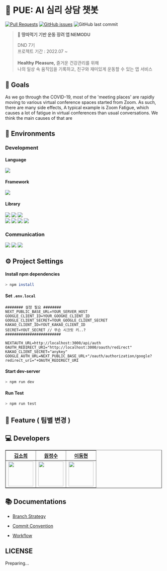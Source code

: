 # 💬 PUE: AI 심리 상담 챗봇

[![Pull Requests](https://img.shields.io/github/issues-pr/PUE-AI-ChatBot/PUE-FE?style=for-the-badge)](https://github.com/PUE-AI-ChatBot/PUE-FE/pulls)
[![GitHub issues](https://img.shields.io/github/issues/PUE-AI-ChatBot/PUE-FE?style=for-the-badge)](https://github.com/PUE-AI-ChatBot/PUE-FE/issues)
![GitHub last commit](https://img.shields.io/github/last-commit/PUE-AI-ChatBot/PUE-FE?style=for-the-badge)
> **🏃 땅따먹기 기반 운동 장려 앱 NEMODU**
>
> DND 7기 <br>
> 프로젝트 기간 : 2022.07 ~ <br> <br>
> **Healthy Pleasure,** 즐거운 건강관리를 위해 <br>
> 나의 일상 속 움직임을 기록하고, 친구와 재미있게 운동할 수 있는 앱 서비스
>

## 🥇 Goals

As we go through the COVID-19, most of the 'meeting places' are rapidly moving to various virtual conference spaces
started from Zoom. As such, there are many side effects, A typical example is Zoom Fatigue, which causes a lot of
fatigue in virtual conferences than usual conversations. We think the main causes of that are

## 🔨 Environments

### Development

#### Language 
<img src="https://img.shields.io/github/package-json/dependency-version/PUE-AI-ChatBot/PUE-FE/dev/typescript?style=flat-square&color=3178c6">

#### Framework
<img src="https://img.shields.io/github/package-json/dependency-version/PUE-AI-ChatBot/PUE-FE/next?style=flat-square&color=000">

#### Library

<img src="https://img.shields.io/github/package-json/dependency-version/PUE-AI-ChatBot/PUE-FE/react?style=flat-square&color=61DAFB"> <img src="https://img.shields.io/github/package-json/dependency-version/PUE-AI-ChatBot/PUE-FE/dev/@testing-library/react?style=flat-square&color=E34F26"> <img src="https://img.shields.io/github/package-json/dependency-version/PUE-AI-ChatBot/PUE-FE/dev/jest?style=flat-square&color=">
<br/>
<img src="https://img.shields.io/github/package-json/dependency-version/PUE-AI-ChatBot/PUE-FE/swr?style=flat-square&color=141414"> <img src="https://img.shields.io/github/package-json/dependency-version/PUE-AI-ChatBot/PUE-FE/socket.io-client?style=flat-square&color=42b983"> <img src="https://img.shields.io/github/package-json/dependency-version/PUE-AI-ChatBot/PUE-FE/axios?style=flat-square&color=671ddf"> <img src="https://img.shields.io/github/package-json/dependency-version/PUE-AI-ChatBot/PUE-FE/apexcharts?style=flat-square&color=007ACC">


### Communication

<img src="https://img.shields.io/badge/Figma-F24E1E?style=flat-square&logo=Figma&logoColor=white"/>  <img src="https://img.shields.io/badge/Slack-4A154B?style=flat-square&logo=Slack&logoColor=white"/>  <img src="https://img.shields.io/badge/GitHub-181717?style=flat-square&logo=GitHub&logoColor=white"/>

## ⚙️ Project Settings

#### Install npm  dependencies

```bash
> npm install
```

#### Set `.env.local`

```dotenv
######## 설정 필요 ########
NEXT_PUBLIC_BASE_URL=YOUR_SERVER_HOST
GOOGLE_CLIENT_ID=YOUR_GOOGKE_CLIENT_ID
GOOGLE_CLIENT_SECRET=YOUR_GOOGLE_CLIENT_SECRET
KAKAO_CLIENT_ID=YOUT_KAKAO_CLIENT_ID
SECRET=YOUT_SECRET // 무슨 시크릿 키..?
#########################

NEXTAUTH_URL=http://localhost:3000/api/auth
OAUTH_REDIRECT_URI="http://localhost:3000/oauth/redirect"
KAKAO_CLIENT_SECRET="anykey"
GOOGLE_AUTH_URL=NEXT_PUBLIC_BASE_URL+"/oauth/authorization/google?redirect_uri="+OAUTH_REDIRECT_URI
```

#### Start dev-server

```bash
> npm run dev
```

#### Run Test

```bash
> npm run test
```

## 📜 Feature ( 팀별 변경 )

## 💻 Developers
<div align="left">
    <table border="1">
        <th><a href="https://github.com/elbica">김소희</a></th>
        <th><a href="https://github.com/onejuice98">원정수</a></th>
                <th><a href="https://github.com/L2HYUNN">이동현</a></th>
        <tr>
            <td>
                <img src="https://github.com/elbica.png" width='80' />
            </td>
            <td> 
                <img src="https://github.com/onejuice98.png" width='80' />
            </td>
            <td>
                <img src="https://github.com/L2HYUNN.png" width='80' />
            </td>
        </tr>
    </table>
</div>

## 📚 Documentations

- [Branch Strategy](https://github.com/PUE-AI-ChatBot/PUE-FE/wiki/Branch-Strategy)

- [Commit Convention](https://github.com/PUE-AI-ChatBot/PUE-FE/wiki/Commit-Convention)

- [Workflow](https://github.com/PUE-AI-ChatBot/PUE-FE/wiki/Workflow)

## LICENSE

Preparing... 

